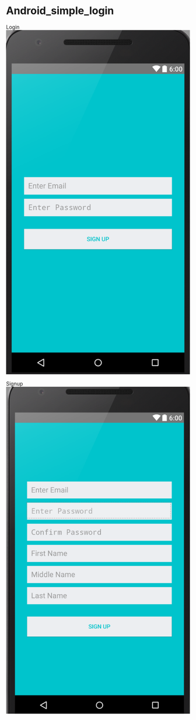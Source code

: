 # Android_simple_login


Login
![alt tag](https://github.com/jayadevjd/Android_simple_login/blob/master/screenshots/login.png)

Signup
![alt tag](https://github.com/jayadevjd/Android_simple_login/blob/master/screenshots/singup.png)

